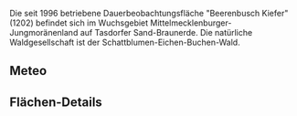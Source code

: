 <script setup>
    import TablePerPlot from '../../components/TablePerPlot.vue'
    import Jumbo from '../../components/Jumbo.vue'
    import { ref, onMounted } from 'vue'
    import LastClimateValues from '../../components/LastClimateValues.vue';

    let code_plot = ref('1202');
</script>


<Jumbo image="/level2/1202-Beerenbusch_Bestand_resized.jpg" titled="Beerenbusch Kiefer"/>

Die seit 1996 betriebene Dauerbeobachtungsfläche "Beerenbusch Kiefer" (1202) befindet sich im Wuchsgebiet Mittelmecklenburger-Jungmoränenland auf Tasdorfer Sand-Braunerde. Die natürliche Waldgesellschaft ist der Schattblumen-Eichen-Buchen-Wald.

## Meteo

## Flächen-Details

<TablePerPlot  :code_plot="code_plot" />

<LastClimateValues :code_plot="code_plot" :code_variable="code_variable"/>